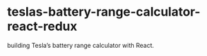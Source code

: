 # teslas-battery-range-calculator-react-redux
 building Tesla’s battery range calculator with React.

